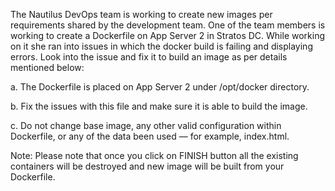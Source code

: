 The Nautilus DevOps team is working to create new images per requirements shared by the development team. One of the team members is working to create a Dockerfile on App Server 2 in Stratos DC. While working on it she ran into issues in which the docker build is failing and displaying errors. Look into the issue and fix it to build an image as per details mentioned below:


a. The Dockerfile is placed on App Server 2 under /opt/docker directory.


b. Fix the issues with this file and make sure it is able to build the image.


c. Do not change base image, any other valid configuration within Dockerfile, or any of the data been used — for example, index.html.


Note: Please note that once you click on FINISH button all the existing containers will be destroyed and new image will be built from your Dockerfile.

